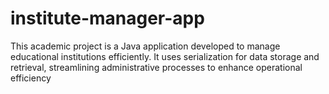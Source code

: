 # institute-manager-app
This academic project is a Java application developed to manage educational institutions efficiently. It uses serialization for data storage and retrieval, streamlining administrative processes to enhance operational efficiency
